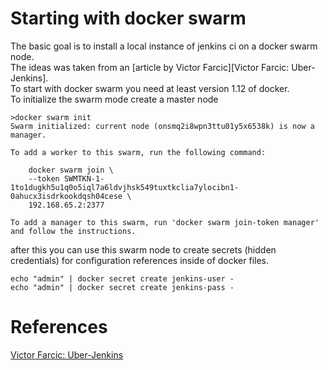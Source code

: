 # Starting with docker swarm  

The basic goal is to install a local instance of jenkins ci on a docker swarm node.  
The ideas was taken from an [article by Victor Farcic][Victor Farcic: Uber-Jenkins].  
To start with docker swarm you need at least version 1.12 of docker.  
To initialize the swarm mode create a master node  
```
>docker swarm init
Swarm initialized: current node (onsmq2i8wpn3ttu01y5x6538k) is now a manager.

To add a worker to this swarm, run the following command:

    docker swarm join \
    --token SWMTKN-1-1to1dugkh5u1q0o5iql7a6ldvjhsk549tuxtkclia7ylocibn1-0ahucx3isdrkookdqsh04cese \
    192.168.65.2:2377

To add a manager to this swarm, run 'docker swarm join-token manager' and follow the instructions.
```  

after this you can use this swarm node to create secrets (hidden credentials) for configuration references inside of docker files.  
```
echo "admin" | docker secret create jenkins-user -
echo "admin" | docker secret create jenkins-pass -
```

# References  
[Victor Farcic: Uber-Jenkins](https://github.com/vfarcic/vfarcic.github.io/blob/master/articles/uber-jenkins.md)  

